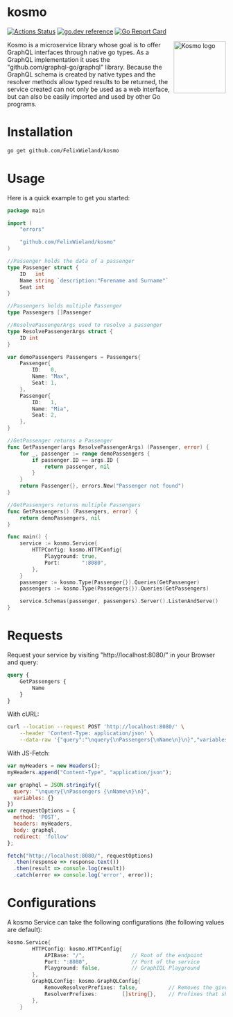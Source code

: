 # kosmo
[![Actions Status](https://github.com/FelixWieland/kosmo/workflows/Test/badge.svg)](https://github.com/FelixWieland/kosmo/actions)
[![go.dev reference](https://img.shields.io/badge/go.dev-reference-007d9c?logo=go&logoColor=white&style=flat-square)](https://pkg.go.dev/mod/github.com/FelixWieland/kosmo)
[![Go Report Card](https://goreportcard.com/badge/github.com/FelixWieland/kosmo)](https://goreportcard.com/report/github.com/FelixWieland/kosmo)

<img src="https://i.ibb.co/MspV6Mh/logo.png" align="right"
     title="Kosmo logo" width="120">

Kosmo is a microservice library whose goal is to offer GraphQL interfaces through native go types. As a GraphQL implementation it uses the "github.com/graphql-go/graphql" library. Because the GraphQL schema is created by native types and the resolver methods allow typed results to be returned, the service created can not only be used as a web interface, but can also be easily imported and used by other Go programs.

# Installation
```sh
go get github.com/FelixWieland/kosmo
```

# Usage

Here is a quick example to get you started:

```go
package main

import (
	"errors"

	"github.com/FelixWieland/kosmo"
)

//Passenger holds the data of a passenger
type Passenger struct {
	ID   int
	Name string `description:"Forename and Surname"`
	Seat int
}

//Passengers holds multiple Passenger
type Passengers []Passenger

//ResolvePassengerArgs used to resolve a passenger
type ResolvePassengerArgs struct {
	ID int
}

var demoPassengers Passengers = Passengers{
	Passenger{
		ID:   0,
		Name: "Max",
		Seat: 1,
	},
	Passenger{
		ID:   1,
		Name: "Mia",
		Seat: 2,
	},
}

//GetPassenger returns a Passenger
func GetPassenger(args ResolvePassengerArgs) (Passenger, error) {
	for _, passenger := range demoPassengers {
		if passenger.ID == args.ID {
			return passenger, nil
		}
	}
	return Passenger{}, errors.New("Passenger not found")
}

//GetPassengers returns multiple Passengers
func GetPassengers() (Passengers, error) {
	return demoPassengers, nil
}

func main() {
	service := kosmo.Service{
		HTTPConfig: kosmo.HTTPConfig{
			Playground: true,
			Port:       ":8080",
		},
	}
	passenger := kosmo.Type(Passenger{}).Queries(GetPassenger)
	passengers := kosmo.Type(Passengers{}).Queries(GetPassengers)

	service.Schemas(passenger, passengers).Server().ListenAndServe()
}
```

# Requests

Request your service by visiting "http://localhost:8080/" in your Browser and query:
```graphql
query {
	GetPassengers {
		Name
	}
}
```

With cURL:
```bash
curl --location --request POST 'http://localhost:8080/' \
	--header 'Content-Type: application/json' \
	--data-raw '{"query":"\nquery{\nPassengers{\nName\n}\n}","variables":{}}'
```

With JS-Fetch:
```js
var myHeaders = new Headers();
myHeaders.append("Content-Type", "application/json");

var graphql = JSON.stringify({
  query: "\nquery{\nPassengers {\nName\n}\n}",
  variables: {}
})
var requestOptions = {
  method: 'POST',
  headers: myHeaders,
  body: graphql,
  redirect: 'follow'
};

fetch("http://localhost:8080/", requestOptions)
  .then(response => response.text())
  .then(result => console.log(result))
  .catch(error => console.log('error', error));
```


# Configurations

A kosmo Service can take the following configurations (the following values are default):

```go
kosmo.Service{
		HTTPConfig: kosmo.HTTPConfig{
			APIBase: "/", 				// Root of the endpoint
			Port: ":8080",				// Port of the service
			Playground: false,			// GraphIQL Playground
		},
		GraphQLConfig: kosmo.GraphQLConfig{
			RemoveResolverPrefixes: false,			// Removes the given prefixes from the resolver names 
			ResolverPrefixes:        []string{},	// Prefixes that should be removed
		},
	}
```
